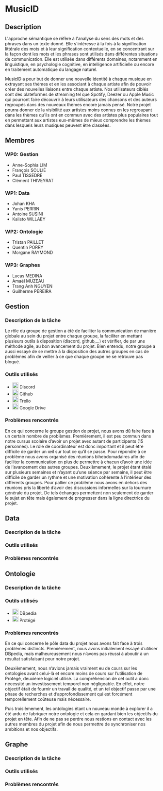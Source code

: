 # MusicID

## Description

L'approche sémantique se réfère à l'analyse du sens des mots et des phrases dans un texte donné. Elle s'intéresse à la fois à la signification littérale des mots et à leur signification contextuelle, en se concentrant sur la façon dont les mots et les phrases sont utilisés dans différentes situations de communication. Elle est utilisée dans différents domaines, notamment en linguistique, en psychologie cognitive, en intelligence artificielle ou encore en traitement automatique du langage naturel.

MusicID a pour but de donner une nouvelle identité à chaque musique en extrayant ses thèmes et en les associant à chaque artiste afin de pouvoir créer des nouvelles liaisons entre chaque artiste. Nos utilisateurs ciblés sont des plateformes de streaming tel que Spotify, Deezer ou Apple Music qui pourront faire découvrir à leurs utilisateurs des chansons et des auteurs regroupés dans des nouveaux thèmes encore jamais pensé. Notre projet pourra donner de la  visibilité aux artistes moins connus en les regroupant dans les thèmes qu’ils ont en commun avec des artistes plus populaires tout en permettant aux artistes eux-mêmes de mieux comprendre les thèmes dans lesquels leurs musiques peuvent être classées.

## Membres

### WP0: Gestion
- Anne-Sophia LIM
- François SOULIÉ
- Paul TISSEDRE
- Clément THIVEYRAT

### WP1: Data
- Johan KHA
- Yanis PERRIN
- Antoine SUSINI
- Kalisto WILLAEY

### WP2: Ontologie
- Tristan PAILLET
- Quentin PORRY
- Morgane RAYMOND

### WP3: Graphes
- Lucas MEDINA
- Amaël MUZEAU
- Trang Anh NGUYEN
- Guilherme PEREIRA

## Gestion

### Description de la tâche

Le rôle du groupe de gestion a été de faciliter la communication de manière globale au sein du projet entre chaque groupe, la faciliter en mettant plusieurs outils à disposition (discord, github,...) et vérifier, de par une méthode agile, au bon avancement du projet. Bien entendu, notre groupe a aussi essayé de se mettre à la disposition des autres groupes en cas de problèmes afin de veiller à ce que chaque groupe ne se retrouve pas bloqué. 

### Outils utilisés

- <img src="https://japaniste.fr/wp-content/uploads/2019/12/discord-logo-logodownload-download-logotipos-1.png" width="20" height="20"> Discord 
- <img src="https://i.imgur.com/3KuWqKX.jpg" width="20" height="20"> Github
- <img src="https://i.imgur.com/z9csoYY.png" width="20" height="20"> Trello
- <img src="https://i.imgur.com/uJpua3V.png" width="20" height="20"> Google Drive


### Problèmes rencontrés

En ce qui concerne le groupe gestion de projet, nous avons dû faire face à un certain nombre de problèmes. Premièrement, il est peu commun dans notre cursus scolaire d’avoir un projet avec autant de participants (15 personnes). Le rôle de coordinateur est donc important et il peut être difficile de garder un œil sur tout ce qu’il se passe. Pour répondre à ce problème nous avons organisé des réunions bihebdomadaires afin de faciliter la communication en plus de permettre à chacun d’avoir une idée de l’avancement des autres groupes. 
Deuxièmement, le projet étant étalé sur plusieurs semaines et n’ayant qu’une séance par semaine, il peut être difficile de garder un rythme et une motivation cohérente à l’intérieur des différents groupes. Pour pallier ce problème nous avons en dehors des réunions pris la liberté d’avoir des discussions informelles sur la tournure générale du projet. De tels échanges permettent non seulement de garder le sujet en tête mais également de progresser dans la ligne directrice du projet.  

## Data

### Description de la tâche

### Outils utilisés

### Problèmes rencontrés








## Ontologie

### Description de la tâche

### Outils utilisés

- <img src="https://i.imgur.com/ScPGXjg.png" width="20" height="20"> DBpedia
- <img src="https://i.imgur.com/MVFCXVt.gif" width="20" height="20"> Protégé



### Problèmes rencontrés

En ce qui concerne le pôle data du projet nous avons fait face à trois problèmes distincts. Premièrement, nous avons initialement essayé d’utiliser DBpedia, mais malheureusement nous n’avons pas réussi à aboutir à un résultat satisfaisant pour notre projet.

Deuxièmement, nous n’avions jamais vraiment eu de cours sur les ontologies avant celui-là et encore moins de cours sur l’utilisation de Protégé, deuxième logiciel utilisé. La compréhension de cet outil a donc nécessité un investissement temporel non négligeable. En effet, notre objectif était de fournir un travail de qualité, et un tel objectif passe par une phase de recherches et d’approfondissement qui est forcément temporellement coûteuse mais nécessaire. 

Puis troisièmement, les ontologies étant un nouveau monde à explorer il a été ardu de fabriquer notre ontologie et cela en gardant bien les objectifs du projet en tête. Afin de ne pas se perdre nous restions en contact avec les autres membres du projet afin de nous permettre de synchroniser nos ambitions et nos objectifs.


## Graphe

### Description de la tâche

### Outils utilisés

### Problèmes rencontrés

